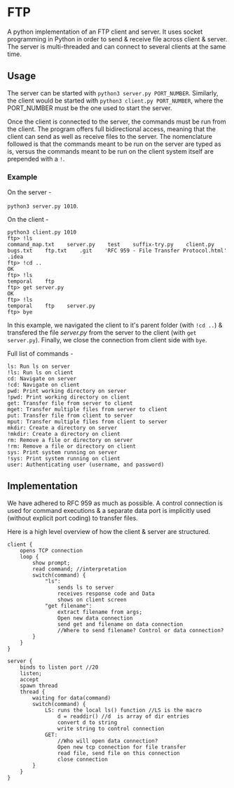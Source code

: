 # FTP
A python implementation of an FTP client and server. It uses socket programming in Python in order to send & receive file across client & server. The server is multi-threaded and can connect to several clients at the same time.

## Usage
The server can be started with ``` python3 server.py PORT_NUMBER ```. 
Similarly, the client would be started with ```python3 client.py PORT_NUMBER```, where the PORT_NUMBER must be the one used to start the server.

Once the client is connected to the server, the commands must be run from the client. The program offers full bidirectional access, meaning that the client can send as well as receive files to the server. The nomenclature followed is that the commands meant to be run on the server are typed as is, versus the commands meant to be run on the client system itself are prepended with a ```!```.

### Example
On the server - 

```python3 server.py 1010```.

On the client - 
```
python3 client.py 1010
ftp> !ls
command_map.txt    server.py    test    suffix-try.py    client.py    bugs.txt    ftp.txt    .git    'RFC 959 - File Transfer Protocol.html'    .idea    
ftp> !cd ..       
OK
ftp> !ls
temporal    ftp
ftp> get server.py
OK
ftp> !ls
temporal    ftp    server.py
ftp> bye
```

In this example, we navigated the client to it's parent folder (with ```!cd ..```) & transfered the file _server.py_ from the server to the client (with ```get server.py```). Finally, we close the connection from client side with ```bye```.


Full list of commands -
```
ls: Run ls on server
!ls: Run ls on client
cd: Navigate on server
!cd: Navigate on client
pwd: Print working directory on server
!pwd: Print working directory on client
get: Transfer file from server to client
mget: Transfer multiple files from server to client
put: Transfer file from client to server
mput: Transfer multiple files from client to server
mkdir: Create a directory on server
!mkdir: Create a directory on client
rm: Remove a file or directory on server
!rm: Remove a file or directory on client
sys: Print system running on server
!sys: Print system running on client
user: Authenticating user (username, and password)
```

## Implementation

We have adhered to RFC 959 as much as possible. A control connection is used for command executions & a separate data port is implicitly used (without explicit port coding) to transfer files. 

Here is a high level overview of how the client & server are structured.

```
client {
    opens TCP connection
    loop {
        show prompt;
        read command; //interpretation
        switch(command) {
            "ls":
                sends ls to server
                receives response code and Data
                shows on client screen
            "get filename":
                extract filename from args;
                Open new data connection
                send get and filename on data connection
                //Where to send filename? Control or data connection?
        }
    }
}

server {
    binds to listen port //20
    listen;
    accept
    spawn thread
    thread {
        waiting for data(command)
        switch(command) {
            LS: runs the local ls() function //LS is the macro
                d = readdir() //d  is array of dir entries
                convert d to string
                write string to control connection
            GET:
                //Who will open data connection?
                Open new tcp connection for file transfer
                read file, send file on this connection
                close connection
        }
    }
}
```
